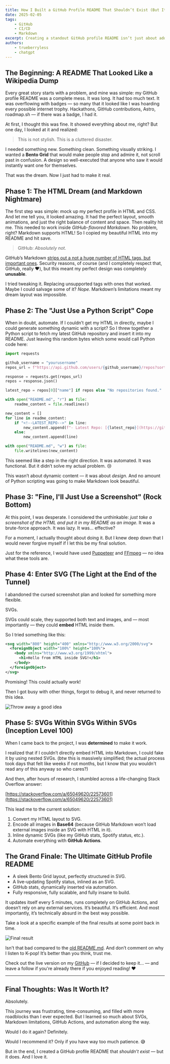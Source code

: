 ```yaml
---
title: How I Built a GitHub Profile README That Shouldn’t Exist (But It Does)
date: 2025-02-05
tags:
    - GitHub
    - CI/CD
    - Markdown
excerpt: Creating a standout GitHub profile README isn’t just about adding a few badges — it’s about pushing technical boundaries. In this deep dive, I explore low-level SVG manipulation, HTML-to-SVG conversion, inline animations, and full automation with GitHub Actions to build what I believe is one of the most technically advanced GitHub READMEs. From a dynamic Bento Grid that updates every 5 minutes to embedding live SVGs without external requests, this project transformed my profile into a living, self-updating showcase of my work. Want to know how I did it? Let’s break it down. 🚀
authors:
    - trueberryless
    - chatgpt
---
```


## The Beginning: A README That Looked Like a Wikipedia Dump

Every great story starts with a problem, and mine was simple: my GitHub profile README was a complete mess. It was long. It had too much text. It was overflowing with badges — so many that it looked like I was hoarding every possible internet trophy. Hackathons, GitHub contributions, Astro, roadmap.sh — if there was a badge, I had it. 

At first, I thought this was fine. It showed everything about me, right? But one day, I looked at it and realized: 

> This is not stylish. This is a cluttered disaster.

I needed something new. Something clean. Something visually striking. I wanted a **Bento Grid** that would make people stop and admire it, not scroll past in confusion. A design so well-executed that anyone who saw it would instantly want one for themselves.

That was the dream. Now I just had to make it real.

## Phase 1: The HTML Dream (and Markdown Nightmare)

The first step was simple: mock up my perfect profile in HTML and CSS. And let me tell you, it looked amazing. It had the perfect layout, smooth animations, and just the right balance of content and space. Then reality hit me. This needed to work inside _GitHub-flavored Markdown_. No problem, right? Markdown supports HTML! So I copied my beautiful HTML into my README and hit save.

> GitHub: *Absolutely not.*

GitHub’s Markdown [strips out a not a huge number of HTML tags, but important ones](https://github.github.com/gfm/#disallowed-raw-html-extension). Security reasons, of course (and I completely respect that, GitHub, really ❤️), but this meant my perfect design was completely **unusable**.

I tried tweaking it. Replacing unsupported tags with ones that worked. Maybe I could salvage some of it? _Nope_. Markdown’s limitations meant my dream layout was impossible.

## Phase 2: The "Just Use a Python Script" Cope

When in doubt, automate. If I couldn’t get my HTML in directly, maybe I could generate something dynamic with a script? So I threw together a Python script to fetch my latest GitHub repository and insert it into my README. Just leaving this random bytes which some would call Python code here:

```python collapse={1-22}
import requests

github_username = "yourusername"
repos_url = f"https://api.github.com/users/{github_username}/repos?sort=pushed"

response = requests.get(repos_url)
repos = response.json()

latest_repo = repos[0]["name"] if repos else "No repositories found."

with open("README.md", "r") as file:
    readme_content = file.readlines()

new_content = []
for line in readme_content:
    if "<!--LATEST_REPO-->" in line:
        new_content.append(f"- Latest Repo: [{latest_repo}](https://github.com/{github_username}/{latest_repo})\n")
    else:
        new_content.append(line)

with open("README.md", "w") as file:
    file.writelines(new_content)
```

This seemed like a step in the right direction. It was automated. It was functional. But it didn’t solve my actual problem. 😢

This wasn’t about dynamic content — it was about *design*. And no amount of Python scripting was going to make Markdown look beautiful.

## Phase 3: "Fine, I'll Just Use a Screenshot" (Rock Bottom)

At this point, I was desperate. I considered the unthinkable: *just take a screenshot of the HTML and put it in my README as an image.* It was a brute-force approach. It was lazy. It was... effective?

For a moment, I actually thought about doing it. But I knew deep down that I would never forgive myself if I let this be my final solution.

Just for the reference, I would have used [Puppeteer](https://www.npmjs.com/package/puppeteer) and [FFmpeg](https://www.ffmpeg.org/) — no idea what these tools are.

## Phase 4: Enter SVG (The Light at the End of the Tunnel)

I abandoned the cursed screenshot plan and looked for something more flexible.

SVGs.

SVGs could scale, they supported both text and images, and — most importantly — they could **embed** HTML inside them.

So I tried something like this:

```xml
<svg width="800" height="400" xmlns="http://www.w3.org/2000/svg">
  <foreignObject width="100%" height="100%">
    <body xmlns="http://www.w3.org/1999/xhtml">
      <h1>Hello from HTML inside SVG!</h1>
    </body>
  </foreignObject>
</svg>
```

Promising! This could actually work!

Then I got busy with other things, forgot to debug it, and never returned to this idea.

![Throw away a good idea](../../../../public/online-classes-throw-away.gif)

## Phase 5: SVGs Within SVGs Within SVGs (Inception Level 100)

When I came back to the project, I was **determined** to make it work.

I realized that if I couldn’t directly embed HTML into Markdown, I could fake it by using nested SVGs. (btw this is massively simplified; the actual process took days that felt like weeks if not months, but I know that you wouldn't read any of this anyway so who cares?)

And then, after hours of research, I stumbled across a life-changing Stack Overflow answer:

[https://stackoverflow.com/a/65049620/22573601](https://stackoverflow.com/a/65049620/22573601)

This lead me to the current solution:

1. Convert my HTML layout to SVG.
2. Encode all images in **Base64** (because GitHub Markdown won’t load external images inside an SVG with HTML in it).
3. Inline dynamic SVGs (like my GitHub stats, Spotify status, etc.).
4. Automate everything with **GitHub Actions**.

## The Grand Finale: The Ultimate GitHub Profile README

- A sleek Bento Grid layout, perfectly structured in SVG.
- A live-updating Spotify status, inlined as an SVG.
- GitHub stats, dynamically inserted via automation.
- Fully responsive, fully scalable, and fully insane to build.

It updates itself every 5 minutes, runs completely on GitHub Actions, and doesn’t rely on any external services. It’s beautiful. It’s efficient. And most importantly, it’s technically absurd in the best way possible.

Take a look at a specific example of the final results at some point back in time. 

![Final result](https://raw.githubusercontent.com/trueberryless/trueberryless/7519c6f50094bdfd6fb47f610e6638ac8efdd6ad/html-wrapper.svg)

Isn't that bad compared to the [old README.md](https://github.com/trueberryless/trueberryless/blob/5dce4ad0033b00829f8ec3756827057017447a65/README.md). And don’t comment on why I listen to K-pop! It’s better than you think, trust me.

Check out the live version on my [GitHub](https://github.com/trueberryless) — if I decided to keep it... — and leave a follow if you're already there if you enjoyed reading! ❤️

---

## Final Thoughts: Was It Worth It?

Absolutely.

This journey was frustrating, time-consuming, and filled with more roadblocks than I ever expected. But I learned so much about SVGs, Markdown limitations, GitHub Actions, and automation along the way.

Would I do it again? Definitely.

Would I recommend it? Only if you have way too much patience. 😅

But in the end, I created a GitHub profile README that *shouldn’t exist* — but it does. And I love it.
